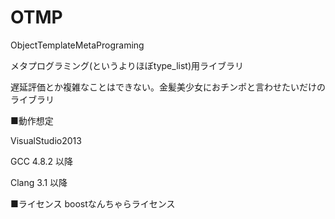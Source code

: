 OTMP
====
ObjectTemplateMetaPrograming

メタプログラミング(というよりほぼtype_list)用ライブラリ

遅延評価とか複雑なことはできない。金髪美少女におチンポと言わせたいだけのライブラリ

■動作想定

VisualStudio2013

GCC 4.8.2 以降

Clang 3.1 以降

■ライセンス
boostなんちゃらライセンス


